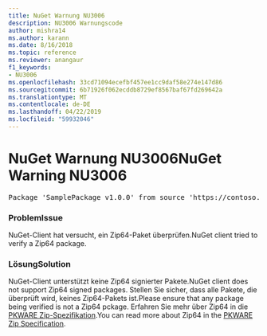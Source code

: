 ```yaml
---
title: NuGet Warnung NU3006
description: NU3006 Warnungscode
author: mishra14
ms.author: karann
ms.date: 8/16/2018
ms.topic: reference
ms.reviewer: anangaur
f1_keywords:
- NU3006
ms.openlocfilehash: 33cd71094ecefbf457ee1cc9daf58e274e147d86
ms.sourcegitcommit: 6b71926f062ecddb8729ef8567baf67fd269642a
ms.translationtype: MT
ms.contentlocale: de-DE
ms.lasthandoff: 04/22/2019
ms.locfileid: "59932046"
---
```

# <a name="nuget-warning-nu3006"></a><span data-ttu-id="a5fa2-103">NuGet Warnung NU3006</span><span class="sxs-lookup"><span data-stu-id="a5fa2-103">NuGet Warning NU3006</span></span>

<pre>Package 'SamplePackage v1.0.0' from source 'https://contoso.com/index.json': Signed Zip64 packages are not supported.</pre>

### <a name="issue"></a><span data-ttu-id="a5fa2-104">Problem</span><span class="sxs-lookup"><span data-stu-id="a5fa2-104">Issue</span></span>

<span data-ttu-id="a5fa2-105">NuGet-Client hat versucht, ein Zip64-Paket überprüfen.</span><span class="sxs-lookup"><span data-stu-id="a5fa2-105">NuGet client tried to verify a Zip64 package.</span></span>


### <a name="solution"></a><span data-ttu-id="a5fa2-106">Lösung</span><span class="sxs-lookup"><span data-stu-id="a5fa2-106">Solution</span></span>

<span data-ttu-id="a5fa2-107">NuGet-Client unterstützt keine Zip64 signierter Pakete.</span><span class="sxs-lookup"><span data-stu-id="a5fa2-107">NuGet client does not support Zip64 signed packages.</span></span> <span data-ttu-id="a5fa2-108">Stellen Sie sicher, dass alle Pakete, die überprüft wird, keines Zip64-Pakets ist.</span><span class="sxs-lookup"><span data-stu-id="a5fa2-108">Please ensure that any package being verified is not a Zip64 pckage.</span></span> <span data-ttu-id="a5fa2-109">Erfahren Sie mehr über Zip64 in die [PKWARE Zip-Spezifikation](https://pkware.cachefly.net/webdocs/casestudies/APPNOTE.TXT).</span><span class="sxs-lookup"><span data-stu-id="a5fa2-109">You can read more about Zip64 in the [PKWARE Zip Specification](https://pkware.cachefly.net/webdocs/casestudies/APPNOTE.TXT).</span></span>


